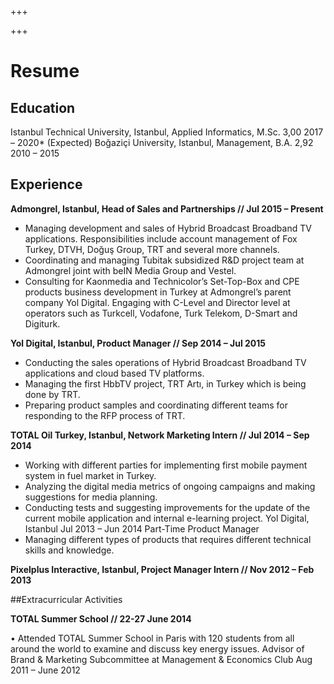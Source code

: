 +++

+++

# Resume

## Education
Istanbul Technical University, Istanbul, Applied Informatics, M.Sc. 3,00 2017 – 2020* (Expected)
Boğaziçi University, Istanbul, Management, B.A. 2,92 2010 – 2015


## Experience

**Admongrel, Istanbul, Head of Sales and Partnerships // Jul 2015 – Present**

* Managing development and sales of Hybrid Broadcast Broadband TV applications. Responsibilities include account management of Fox Turkey, DTVH, Doğuş Group, TRT and several more channels.
* Coordinating and managing Tubitak subsidized R&D project team at Admongrel joint with beIN Media Group and Vestel.
* Consulting for Kaonmedia and Technicolor’s Set-Top-Box and CPE products business development in Turkey at Admongrel’s
parent company Yol Digital. Engaging with C-Level and Director level at operators such as Turkcell, Vodafone, Turk Telekom, D-Smart and Digiturk.

**Yol Digital, Istanbul, Product Manager // Sep 2014 – Jul 2015**

* Conducting the sales operations of Hybrid Broadcast Broadband TV applications and cloud based TV platforms.
* Managing the first HbbTV project, TRT Artı, in Turkey which is being done by TRT.
* Preparing product samples and coordinating different teams for responding to the RFP process of TRT.

**TOTAL Oil Turkey, Istanbul, Network Marketing Intern // Jul 2014 – Sep 2014**

* Working with different parties for implementing first mobile payment system in fuel market in Turkey.
* Analyzing the digital media metrics of ongoing campaigns and making suggestions for media planning.
* Conducting tests and suggesting improvements for the update of the current mobile application and internal e-learning project.
Yol Digital, Istanbul Jul 2013 – Jun 2014 Part-Time Product Manager
* Managing different types of products that requires different technical skills and knowledge.

**Pixelplus Interactive, Istanbul, Project Manager Intern // Nov 2012 – Feb 2013**


##Extracurricular Activities

**TOTAL Summer School // 22-27 June 2014**

• Attended TOTAL Summer School in Paris with 120 students from all around the world to examine and discuss key energy issues.
Advisor of Brand & Marketing Subcommittee at Management & Economics Club Aug 2011 – June 2012
